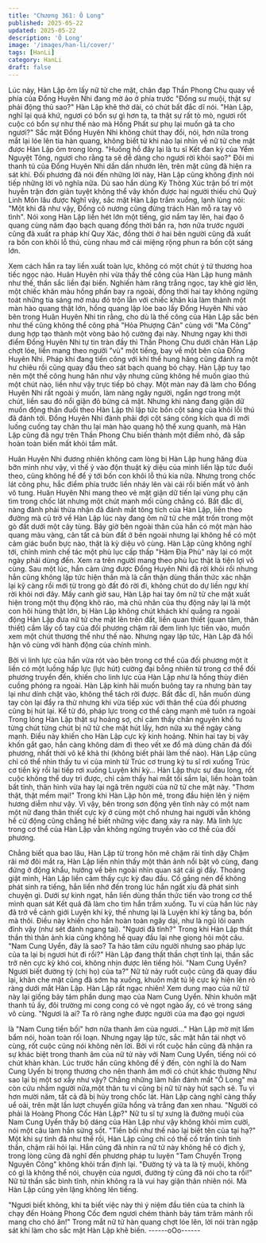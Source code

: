 ```yaml
---
title: "Chương 361: Ô Long"
published: 2025-05-22
updated: 2025-05-22
description: 'Ô Long'
image: '/images/han-li/cover/'
tags: [HanLi]
category: HanLi
draft: false
---
```


Lúc này, Hàn Lập ôm lấy nữ tử che mặt, chân đạp Thần Phong
Chu quay về phía của Đổng Huyên Nhi đang mờ ảo ở phía trước
"Đổng sư muội, thật sự phải động thủ sao?" Hàn Lập khẽ thở dài,
có chút bất đắc dĩ nói.
"Hàn Lập, nghĩ lại quá khứ, ngươi có bổn sự gì hơn ta, ta thật sự
rất tò mò, ngươi rốt cuộc có bổn sự như thế nào mà Hồng Phất sư
phụ lại muốn gả ta cho ngươi?" Sắc mặt Đổng Huyên Nhi không
chút thay đổi, nói, hơn nữa trong mắt lại lóe lên tia hàn quang,
không biết từ khi nào lại nhìn về nữ tử che mặt được Hàn Lập ôm
trong lòng.
"Huống hồ đây lại là tu sĩ Kết đan kỳ của Yểm Nguyệt Tông,
ngươi cho rằng ta sẽ dễ dàng cho ngươi rời khỏi sao?" Đôi mi
thanh tú của Đổng Huyên Nhi dần dần nhướn lên, trên mặt cũng
đã hiện ra sát khí.
Đối phương đã nói đến những lời này, Hàn Lập cũng không định
nói tiếp những lời vô nghĩa nữa.
Dù sao hắn dùng Kỳ Thông Xúc trận bố trí một huyễn trận đơn
giản tuyệt không thể vây khốn được hai người thiếu chủ Quỷ Linh
Môn lâu được
Nghĩ vậy, sắc mặt Hàn Lập trầm xuống, lạnh lùng nói: "Một khi đã
như vậy, Đổng cô nương cũng đừng trách Hàn mỗ ra tay vô tình".
Nói xong Hàn Lập liền hét lớn một tiếng, giơ nắm tay lên, hai đạo
ô quang cùng năm đạo bạch quang đồng thời bắn ra, hơn nữa
trước người cũng đã xuất ra pháp khí Quy Xác, đồng thời ở hai
bên người cũng đã xuất ra bốn con khôi lỗ thú, cùng nhau mở cái
miệng rộng phun ra bốn cột sáng lớn.

Xem cách hắn ra tay liền xuất toàn lực, không có một chút ý tứ
thương hoa tiếc ngọc nào.
Huân Huyên nhi vừa thấy thế công của Hàn Lập hung mãnh như
thế, thần sắc liền đại biến.
Nghiến hàm răng trắng ngọc, tay khẽ giơ lên, một chiếc khăn màu
hồng phấn bay ra ngoài, đồng thời hai tay không ngừng toát
những tia sáng mờ màu đỏ trộn lẫn với chiếc khăn kia làm thành
một màn hào quang thật lớn, hồng quang lập lòe bao lấy Đổng
Huyên Nhi vào bên trong
Huân Huyên Nhi tin rằng, cho dù là thế công của Hàn Lập sắc
bén như thế cũng không thể công phá "Hỏa Phượng Cân" cùng
với "Ma Công" dung hợp tạo thành một vòng bảo hộ cường đại
này.
Nhưng ngay khi thời điểm Đổng Huyên Nhi tự tin tràn đầy thì
Thần Phong Chu dưới chân Hàn Lập chợt lóe, liền mang theo
người "vù" một tiếng, bay về một bên của Đổng Huyên Nhi.
Pháp khí đang tiến công với khí thế hung hăng cũng đánh ra một
hư chiêu rồi cũng quay đầu theo sát bạch quang bỏ chạy.
Hàn Lập tuy tạo nên một thế công hung hãn như vậy nhưng cũng
không hề muốn giao thủ một chút nào, liền như vậy trực tiếp bỏ
chạy.
Một màn nay đã làm cho Đổng Huyên Nhi rất ngoài ý muốn, làm
nàng ngây người, ngẩn ngơ trong một chút, liền sau đó nổi giận
đỏ bừng cả mặt.
Nhưng khi nàng đang giận dữ muốn động thân đuổi theo Hàn Lập
thì lập tức bốn cột sáng của khôi lỗi thú đã đánh tới.
Đổng Huyên Nhi đành phải đợi cột sáng công kích qua đi mới
luống cuống tay chân thu lại màn hào quang hộ thể xung quanh,
mà Hàn Lập cũng đã ngự trên Thần Phong Chu biến thành một
điểm nhỏ, đã sắp hoàn toàn biến mất khỏi tầm mắt.

Huân Huyên Nhi đương nhiên không cam lòng bị Hàn Lập hung
hăng đùa bỡn mình như vậy, vì thế ỷ vào độn thuật kỳ diệu của
mình liền lập tức đuổi theo, cũng không hề để ý tới bốn con khôi
lỗ thú kia nữa.
Nhưng trong chốc lát công phu, hắc điểm phía trước liền nháy lên
vài cái rồi biến mất vô ảnh vô tung.
Huân Huyên Nhi mang theo vẻ mặt giận dữ tiến lại vùng phụ cận
tìm trong chốc lát nhưng một chút manh mối cũng chẳng có.
Bất đắc dĩ, nàng đành phải thừa nhận đã đánh mất tông tích của
Hàn Lập, liền theo đường mà cũ trở về
Hàn Lập lúc này đang ôm nữ tử che mặt trốn trong một gò đất
dưới một cây tùng. Bây giờ bên ngoài thân của hắn có một màn
hào quang màu vàng, cản tất cả bùn đất ở bên ngoài nhưng lại
không hề có một cảm giác buồn bực nào, thật là kỳ diệu vô cùng.
Hàn Lập cũng không nghĩ tới, chính mình chế tác một phù lục cấp
thấp "Hãm Địa Phù" này lại có một ngày phải dùng đến. Xem ra
trên người mang theo phù lục thật là tiện lợi vô cùng.
Sau một lúc, hắn cảm ứng được Đổng Huyên Nhi đã rời khỏi rồi
nhưng hắn cũng không lập tức hiện thân mà là cẩn thận dùng
thần thức xác nhận lại kỹ càng rồi mới từ trong gò đất đó rời đi,
không chút do dự liền ngự khí rời khỏi nơi đây.
Mấy canh giờ sau, Hàn Lập hai tay ôm nữ tử che mặt xuất hiện
trong một thụ động khô ráo, mà chủ nhân của thụ động này lại là
một con hôi hùng thật lớn, bị Hàn Lập không chút khách khí
quẳng ra ngoài động
Hàn Lập đưa nữ tử che mặt lên trên đất, liền quan thiết (quan
tâm, thân thiết) cầm lấy cổ tay của đối phương chậm rãi đem linh
lực tiến vào, muốn xem một chút thương thế như thế nào.
Nhưng ngay lập tức, Hàn Lập đã hối hận vô cùng với hành động
của chính mình.

Bởi vì linh lực của hắn vừa rót vào bên trong cơ thể của đối
phương một ít liền có một luồng hấp lực (lực hút) cường đại bỗng
nhiên từ trong cơ thể đối phương truyền đến, khiến cho linh lực
của Hàn Lập như là hồng thủy điên cuồng phóng ra ngoài.
Hàn Lập kinh hãi muốn buông tay ra nhưng bàn tay lại như dính
chặt vào, không thể tách rời được.
Bất đắc dĩ, hắn muốn dùng tay còn lại đẩy ra thử nhưng khi vừa
tiếp xúc với thân thể của đối phương cũng bị hút lại. Kể từ đó,
pháp lực trong cơ thể càng mạnh mẽ tuôn ra ngoài
Trong lòng Hàn Lập thật sự hoảng sợ, chỉ cảm thấy chân nguyên
khổ tu từng chút từng chút bị nữ tử che mặt hút lấy, hơn nữa xu
thế ngày càng mạnh.
Điều này khiến cho Hàn Lập cực kỳ kinh hoảng.
Nhìn hai tay bị vây khốn gắt gao, hắn càng không dám đi theo vết
xe đổ mà dùng chân đá đối phương, nhất thời vô kế khả thi
(không biết phải làm thế nào).
Hàn Lập cũng chỉ có thể nhìn thấy tu vi của mình từ Trúc cơ trung
kỳ tu sĩ rơi xuống Trúc cơ tiền kỳ rồi lại tiếp rơi xuống Luyện khí
kỳ…
Hàn Lập thực sự đau lòng, rốt cuộc không thể duy trì được, chỉ
cảm thấy hai mắt tối sầm lại, liền hoàn toàn bất tỉnh, thân hình
vừa hay lại ngã trên người của nữ tử che mặt này.
"Thơm thật, thật mềm mại!" Trong khi Hàn Lập hôn mê, trong đầu
hiện lên ý niệm hương diễm như vậy.
Vì vậy, bên trong sơn động yên tĩnh này có một nam một nữ đang
thân thiết cực kỳ ở cùng một chổ nhưng hai người vẫn không hề
cử động cũng chẳng hề biết những việc đang xảy ra này. Mà linh
lực trong cơ thể của Hàn Lập vẫn không ngừng truyền vào cơ thể
của đối phương.

Chẳng biết qua bao lâu, Hàn Lập từ trong hôn mê chậm rãi tỉnh
dậy
Chậm rãi mở đôi mắt ra, Hàn Lập liền nhìn thấy một thân ảnh nổi
bật vô cùng, đang đứng ở động khẩu, hướng về bên ngoài nhìn
quan sát cái gì đấy.
Thoáng giật mình, Hàn Lập liền cảm thấy cực kỳ đau đầu. Cố
gắng nén để không phát sinh ra tiếng, hắn liền nhớ đến trong lúc
hắn ngất xỉu đã phát sinh chuyện gì. Dưới sự kinh ngạt, hắn liền
dùng thần thức tiến vào trong cơ thể mình quan sát
Kết quả đã làm cho tim hắn trầm xuống.
Tu vi của hắn lúc này đã trở về cảnh giới Luyện khí kỳ, thế nhưng
lại là Luyện khí kỳ tầng ba, bốn mà thôi. Điều này khiến cho hắn
hoàn toàn ngây dại, như là ngũ lôi oanh đỉnh vậy (như sét đánh
ngang tai).
"Ngươi đã tỉnh?" Trong khi Hàn Lập thất thần thì thân ảnh kia
cũng không hề quay đầu lại nhẹ giọng hỏi một câu.
"Nam Cung Uyển, đây là sao? Ta hảo tâm cứu người nhưng sao
pháp lực của ta lại bị ngươi hút đi rồi?"
Hàn Lập đang thất thần chợt tỉnh lại, thần sắc trở nên cực kỳ khó
coi, không nhịn được lên tiếng hỏi.
"Nam Cung Uyển? Ngươi biết đường tỷ (chị họ) của ta?" Nữ tử
này ruốt cuộc cũng đã quay đầu lại, khăn che mặt cũng đã sớm
hạ xuống, khuôn mặt tú lệ cực kỳ hiện lên rõ ràng dưới mắt Hàn
Lập.
Hàn Lập rất ngạc nhiên!
Xem dung mạo của nữ tử này lại giống bảy tám phần dung mạo
của Nam Cung Uyển. Nhìn khuôn mặt thanh tú ấy, đôi trường mi
cong cong có vẻ ngọt ngào ấy, có vẻ trong sáng vô cùng.
"Ngươi là ai? Ta rõ ràng nghe được người của ma đạo gọi ngươi

là "Nam Cung tiền bối" hơn nữa thanh âm của ngươi…" Hàn Lập
mờ mịt lẩm bẩm nói, hoàn toàn rối loạn.
Nhưng ngay lập tức, sắc mặt hắn tái nhợt vô cùng, rốt cuộc cũng
nói không nên lời.
Bởi vì rốt cuộc hắn cũng đã nhận ra sự khác biệt trong thanh âm
của nữ tử này với Nam Cung Uyển, tiếng nói có chút khàn khàn.
Lúc trước hắn cũng không để ý đến, còn nghĩ là do Nam Cung
Uyển bị trọng thương cho nên thanh âm mới có chút khác thường
Như sao lại bị một sơ xẩy như vậy? Chẳng những làm hắn đánh
mất "Ô Long" mà còn cứu nhầm người nữa,một thân tu vi cũng bị
nữ tử này hút sạch sẽ.
Tu vi hơn mười năm, tất cả đã bị hủy trong chốc lát.
Hàn Lập càng nghĩ càng thấy uể oải, trên mặt lần lượt chuyển
giữa hồng và trắng đan xen nhau.
"Người có phải là Hoàng Phong Cốc Hàn Lập?"
Nữ tu sĩ tự xưng là đường muội của Nam Cung Uyển thấy bộ
dáng của Hàn Lập như vậy không khỏi mỉm cười, nói một câu làm
hắn sửng sốt.
"Tiền bối như thế nào lại biết tên của tại hạ?" Một khi sự tình đã
như thế rồi, Hàn Lập cũng chỉ có thế cố trấn tỉnh tinh thần, chậm
rãi hỏi lại.
Hắn cũng đã nhìn ra nữ tử này không hề có địch ý, trong lòng
cũng đã nghĩ đến phương pháp tu luyện "Tam Chuyển Trọng
Nguyên Công" không khỏi trấn định lại.
"Đường tỷ và ta là tỷ muội, không có gì là không thể nói, chuyện
của ngươi, đường tỷ cũng đã nói cho ta rồi!" Nữ tử thần sắc bình
tĩnh, nhìn không ra là vui hay giận thản nhiên nói.
Mà Hàn Lập cũng yên lặng không lên tiếng.

"Ngươi biết không, khi ta biết việc này thì ý niệm đầu tiên của ta
chính là chạy đến Hoàng Phong Cốc đem ngươi chém thành bảy
tám trăm mảnh rồi mang cho chó ăn!"
Trong mắt nữ tử hàn quang chợt lóe lên, lời nói tràn ngập sát khí
làm cho sắc mặt Hàn Lập khẽ biến.
------oOo------
